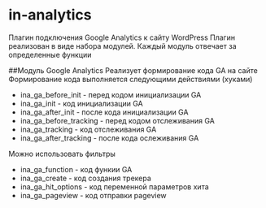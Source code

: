 # in-analytics
Плагин подключения Google Analytics к сайту WordPress
Плагин реализован в виде набора модулей. Каждый модуль отвечает за определенные функции

##Модуль Google Analytics
Реализует формирование кода GA на сайте
Формирование кода выполняется следующими действиями (хуками)
* ina_ga_before_init 		- перед кодом инициализации GA
* ina_ga_init 				- код инициализации GA
* ina_ga_after_init 		- после кода инициализации GA
* ina_ga_before_tracking 	- перед кодом отслеживания GA
* ina_ga_tracking			- код отслеживания GA
* ina_ga_after_tracking		- после кода ослеживания GA

Можно использовать фильтры
* ina_ga_function 		- код функии GA
* ina_ga_create 		- код создания трекера
* ina_ga_hit_options 	- код переменной параметров хита
* ina_ga_pageview 		- код отправки pageview
